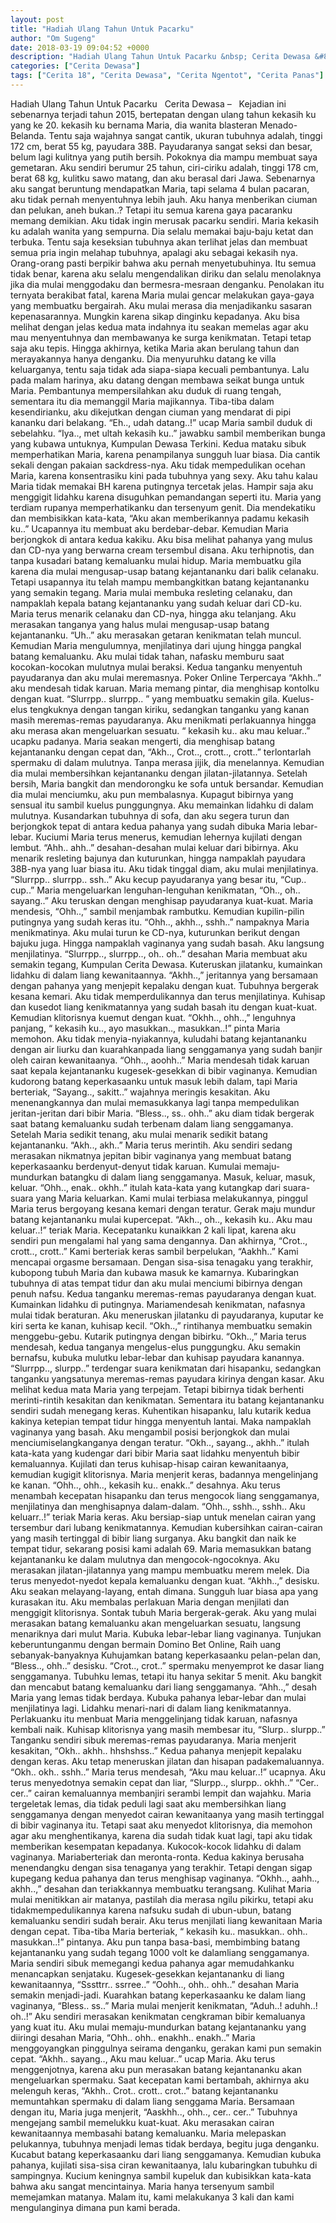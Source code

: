 ```yaml
---
layout: post
title: "Hadiah Ulang Tahun Untuk Pacarku"
author: "Om Sugeng"
date: 2018-03-19 09:04:52 +0000
description: "Hadiah Ulang Tahun Untuk Pacarku &nbsp; Cerita Dewasa &#8211;\u00a0 \u00a0Kejadian ini sebenarnya terjadi tahun 2015, bertepatan dengan ulang tahun kekasih ku yang ke 20. kekasih ku bernama Maria, dia wanita b..."
categories: ["Cerita Dewasa"]
tags: ["Cerita 18", "Cerita Dewasa", "Cerita Ngentot", "Cerita Panas"]
---
```



Hadiah Ulang Tahun Untuk Pacarku
&nbsp;
Cerita Dewasa &#8211;   Kejadian ini sebenarnya terjadi tahun 2015, bertepatan dengan ulang tahun kekasih ku yang ke 20. kekasih ku bernama Maria, dia wanita blasteran Menado-Belanda. Tentu saja wajahnya sangat cantik, ukuran tubuhnya adalah, tinggi 172 cm, berat 55 kg, payudara 38B.
Payudaranya sangat seksi dan besar, belum lagi kulitnya yang putih bersih. Pokoknya dia mampu membuat saya gemetaran. Aku sendiri berumur 25 tahun, ciri-ciriku adalah, tinggi 178 cm, berat 68 kg, kulitku sawo matang, dan aku berasal dari Jawa.
Sebenarnya aku sangat beruntung mendapatkan Maria, tapi selama 4 bulan pacaran, aku tidak pernah menyentuhnya lebih jauh. Aku hanya menberikan ciuman dan pelukan, aneh bukan..? Tetapi itu semua karena gaya pacaranku memang demikian. Aku tidak ingin merusak pacarku sendiri.
Maria kekasih ku adalah wanita yang sempurna. Dia selalu memakai baju-baju ketat dan terbuka. Tentu saja keseksian tubuhnya akan terlihat jelas dan membuat semua pria ingin melahap tubuhnya, apalagi aku sebagai kekasih nya.
Orang-orang pasti berpikir bahwa aku pernah menyetubuhinya. Itu semua tidak benar, karena aku selalu mengendalikan diriku dan selalu menolaknya jika dia mulai menggodaku dan bermesra-mesraan denganku. Penolakan itu ternyata berakibat fatal, karena Maria mulai gencar melakukan gaya-gaya yang membuatku bergairah.
Aku mulai merasa dia menjadikanku sasaran kepenasarannya. Mungkin karena sikap dinginku kepadanya. Aku bisa melihat dengan jelas kedua mata indahnya itu seakan memelas agar aku mau menyentuhnya dan membawanya ke surga kenikmatan. Tetapi tetap saja aku tepis.
Hingga akhirnya, ketika Maria akan berulang tahun dan merayakannya hanya denganku. Dia menyuruhku datang ke villa keluarganya, tentu saja tidak ada siapa-siapa kecuali pembantunya.
Lalu pada malam harinya, aku datang dengan membawa seikat bunga untuk Maria. Pembantunya mempersilahkan aku duduk di ruang tengah, sementara itu dia memanggil Maria majikannya. Tiba-tiba dalam kesendirianku, aku dikejutkan dengan ciuman yang mendarat di pipi kananku dari belakang.
“Eh.., udah datang..!” ucap Maria sambil duduk di sebelahku.
“Iya.., met ultah kekasih ku..” jawabku sambil memberikan bunga yang kubawa untuknya, Kumpulan Dewasa Terkini.
Kedua mataku sibuk memperhatikan Maria, karena penampilanya sungguh luar biasa. Dia cantik sekali dengan pakaian sackdress-nya. Aku tidak mempedulikan ocehan Maria, karena konsentrasiku kini pada tubuhnya yang sexy.
Aku tahu kalau Maria tidak memakai BH karena putingnya tercetak jelas. Hampir saja aku menggigit lidahku karena disuguhkan pemandangan seperti itu. Maria yang terdiam rupanya memperhatikanku dan tersenyum genit.
Dia mendekatiku dan membisikkan kata-kata, “Aku akan memberikannya padamu kekasih ku..”
Ucapannya itu membuat aku berdebar-debar. Kemudian Maria berjongkok di antara kedua kakiku. Aku bisa melihat pahanya yang mulus dan CD-nya yang berwarna cream tersembul disana. Aku terhipnotis, dan tanpa kusadari batang kemaluanku mulai hidup.
Maria membuatku gila karena dia mulai mengusap-usap batang kejantananku dari balik celanaku. Tetapi usapannya itu telah mampu membangkitkan batang kejantananku yang semakin tegang.
Maria mulai membuka resleting celanaku, dan nampaklah kepala batang kejantananku yang sudah keluar dari CD-ku. Maria terus menarik celanaku dan CD-nya, hingga aku telanjang. Aku merasakan tanganya yang halus mulai mengusap-usap batang kejantananku.
“Uh..” aku merasakan getaran kenikmatan telah muncul.
Kemudian Maria mengulumnya, menjilatinya dari ujung hingga pangkal batang kemaluanku. Aku mulai tidak tahan, nafasku memburu saat kocokan-kocokan mulutnya mulai beraksi. Kedua tanganku menyentuh payudaranya dan aku mulai meremasnya. Poker Online Terpercaya
“Akhh..” aku mendesah tidak karuan.
Maria memang pintar, dia menghisap kontolku dengan kuat.
“Slurrpp.. slurrpp.. ” yang membuatku semakin gila.
Kuelus-elus tengkuknya dengan tangan kiriku, sedangkan tanganku yang kanan masih meremas-remas payudaranya. Aku menikmati perlakuannya hingga aku merasa akan mengeluarkan sesuatu.
“ kekasih ku.. aku mau keluar..” ucapku padanya.
Maria seakan mengerti, dia menghisap batang kejantananku dengan cepat dan, “Akh.., Crot.., crott.., crott..” terlontarlah spermaku di dalam mulutnya. Tanpa merasa jijik, dia menelannya. Kemudian dia mulai membersihkan kejantananku dengan jilatan-jilatannya.
Setelah bersih, Maria bangkit dan mendorongku ke sofa untuk bersandar. Kemudian dia mulai menciumku, aku pun membalasnya. Kupagut bibirnya yang sensual itu sambil kuelus punggungnya. Aku memainkan lidahku di dalam mulutnya.
Kusandarkan tubuhnya di sofa, dan aku segera turun dan berjongkok tepat di antara kedua pahanya yang sudah dibuka Maria lebar-lebar. Kuciumi Maria terus menerus, kemudian lehernya kujilati dengan lembut.
“Ahh.. ahh..” desahan-desahan mulai keluar dari bibirnya.
Aku menarik resleting bajunya dan kuturunkan, hingga nampaklah payudara 38B-nya yang luar biasa itu. Aku tidak tinggal diam, aku mulai menjilatinya.
“Slurrpp.. slurrpp.. ssh..”
Aku kecup payudaranya yang besar itu, “Cup.. cup..”
Maria mengeluarkan lenguhan-lenguhan kenikmatan, “Oh.., oh.. sayang..”
Aku teruskan dengan menghisap payudaranya kuat-kuat. Maria mendesis, “Ohh..,” sambil menjambak rambutku. Kemudian kupilin-pilin putingnya yang sudah keras itu. “Ohh.., akhh.., sshh..” nampaknya Maria menikmatinya.
Aku mulai turun ke CD-nya, kuturunkan berikut dengan bajuku juga. Hingga nampaklah vaginanya yang sudah basah. Aku langsung menjilatinya.
“Slurrpp.., slurrpp.., oh.. oh..” desahan Maria membuat aku semakin tegang, Kumpulan Cerita Dewasa.
Kuteruskan jilatanku, kumainkan lidahku di dalam liang kewanitaannya.
“Akhh..,” jeritannya yang bersamaan dengan pahanya yang menjepit kepalaku dengan kuat.
Tubuhnya bergerak kesana kemari. Aku tidak memperdulikannya dan terus menjilatinya. Kuhisap dan kusedot liang kenikmatannya yang sudah basah itu dengan kuat-kuat. Kemudian klitorisnya kuemut dengan kuat.
“Okhh.., ohh..,” lenguhnya panjang, “ kekasih ku.., ayo masukkan.., masukkan..!” pinta Maria memohon. Aku tidak menyia-nyiakannya, kuludahi batang kejantananku dengan air liurku dan kuarahkanpada liang senggamanya yang sudah banjir oleh cairan kewanitaanya.
“Ohh.., aoohh..” Maria mendesah tidak karuan saat kepala kejantananku kugesek-gesekkan di bibir vaginanya. Kemudian kudorong batang keperkasaanku untuk masuk lebih dalam, tapi Maria berteriak, “Sayang.., sakitt..” wajahnya meringis kesakitan.
Aku menenangkannya dan mulai memasukkanya lagi tanpa mempedulikan jeritan-jeritan dari bibir Maria.
“Bless.., ss.. ohh..” aku diam tidak bergerak saat batang kemaluanku sudah terbenam dalam liang senggamanya.
Setelah Maria sedikit tenang, aku mulai menarik sedikit batang kejantananku.
“Akh.., akh..” Maria terus merintih.
Aku sendiri sedang merasakan nikmatnya jepitan bibir vaginanya yang membuat batang keperkasaanku berdenyut-denyut tidak karuan. Kumulai memaju-mundurkan batangku di dalam liang senggamanya. Masuk, keluar, masuk, keluar.
“Ohh.., enak.. okhh..” itulah kata-kata yang kutangkap dari suara-suara yang Maria keluarkan. Kami mulai terbiasa melakukannya, pinggul Maria terus bergoyang kesana kemari dengan teratur. Gerak maju mundur batang kejantananku mulai kupercepat.
“Akh.., oh.., kekasih ku.. Aku mau keluar..!” teriak Maria.
Kecepatanku kunaikkan 2 kali lipat, karena aku sendiri pun mengalami hal yang sama dengannya.
Dan akhirnya, “Crot.., crott.., crott..”
Kami berteriak keras sambil berpelukan, “Aakhh..”
Kami mencapai orgasme bersamaan.
Dengan sisa-sisa tenagaku yang terakhir, kubopong tubuh Maria dan kubawa masuk ke kamarnya. Kubaringkan tubuhnya di atas tempat tidur dan aku mulai menciumi bibirnya dengan penuh nafsu. Kedua tanganku meremas-remas payudaranya dengan kuat. Kumainkan lidahku di putingnya. Mariamendesah kenikmatan, nafasnya mulai tidak beraturan. Aku meneruskan jilatanku di payudaranya, kuputar ke kiri serta ke kanan, kuhisap kecil.
“Okh..,” rintihanya membuatku semakin menggebu-gebu.
Kutarik putingnya dengan bibirku.
“Okh..,” Maria terus mendesah, kedua tanganya mengelus-elus punggungku.
Aku semakin bernafsu, kubuka mulutku lebar-lebar dan kuhisap payudara kanannya. “Slurrpp.., slurpp..” terdengar suara kenikmatan dari hisapanku, sedangkan tanganku yangsatunya meremas-remas payudara kirinya dengan kasar.
Aku melihat kedua mata Maria yang terpejam. Tetapi bibirnya tidak berhenti merinti-rintih kesakitan dan kenikmatan. Sementara itu batang kejantananku sendiri sudah menegang keras. Kuhentikan hisapanku, lalu kutarik kedua kakinya ketepian tempat tidur hingga menyentuh lantai. Maka nampaklah vaginanya yang basah. Aku mengambil posisi berjongkok dan mulai menciumiselangkanganya dengan teratur.
“Okh.., sayang.., akhh..” itulah kata-kata yang kudengar dari bibir Maria saat lidahku menyentuh bibir kemaluannya. Kujilati dan terus kuhisap-hisap cairan kewanitaanya, kemudian kugigit klitorisnya. Maria menjerit keras, badannya mengelinjang ke kanan.
“Ohh.., ohh.., kekasih ku.. enakk..” desahnya.
Aku terus menambah kecepatan hisapanku dan terus mengocok liang senggamanya, menjilatinya dan menghisapnya dalam-dalam.
“Ohh.., sshh.., sshh.. Aku keluarr..!” teriak Maria keras. Aku bersiap-siap untuk menelan cairan yang tersembur dari lubang kenikmatannya. Kemudian kubersihkan cairan-cairan yang masih tertinggal di bibir liang surganya.
Aku bangkit dan naik ke tempat tidur, sekarang posisi kami adalah 69. Maria memasukkan batang kejantananku ke dalam mulutnya dan mengocok-ngocoknya. Aku merasakan jilatan-jilatannya yang mampu membuatku merem melek. Dia terus menyedot-nyedot kepala kemaluanku dengan kuat.
“Akhh..,” desisku.
Aku seakan melayang-layang, entah dimana. Sungguh luar biasa apa yang kurasakan itu. Aku membalas perlakuan Maria dengan menjilati dan menggigit klitorisnya. Sontak tubuh Maria bergerak-gerak. Aku yang mulai merasakan batang kemaluanku akan mengeluarkan sesuatu, langsung menariknya dari mulut Maria. Kubuka lebar-lebar liang vaginanya.
Tunjukan keberuntunganmu dengan bermain Domino Bet Online, Raih uang sebanyak-banyaknya
Kuhujamkan batang keperkasaanku pelan-pelan dan, “Bless.., ohh..” desisku.
“Crot.., crot..” spermaku menyemprot ke dasar liang senggamanya. Tubuhku lemas, tetapi itu hanya sekitar 5 menit. Aku bangkit dan mencabut batang kemaluanku dari liang senggamanya.
“Ahh..,” desah Maria yang lemas tidak berdaya.
Kubuka pahanya lebar-lebar dan mulai menjilatinya lagi. Lidahku menari-nari di dalam liang kenikmatannya. Perlakuanku itu menbuat Maria menggelinjang tidak karuan, nafasnya kembali naik. Kuhisap klitorisnya yang masih membesar itu, “Slurp.. slurpp..”
Tanganku sendiri sibuk meremas-remas payudaranya. Maria menjerit kesakitan, “Okh.. akhh.. hhshshss..” Kedua pahanya menjepit kepalaku dengan keras. Aku tetap meneruskan jilatan dan hisapan padakemaluannya.
“Okh.. okh.. sshh..” Maria terus mendesah, “Aku mau keluar..!” ucapnya.
Aku terus menyedotnya semakin cepat dan liar, “Slurpp.., slurpp.. okhh..”
“Cer.. cer..” cairan kemaluannya membanjiri serambi lempit dan wajahku.
Maria tergeletak lemas, dia tidak peduli lagi saat aku membersihkan liang senggamanya dengan menyedot cairan kewanitaanya yang masih tertinggal di bibir vaginanya itu. Tetapi saat aku menyedot klitorisnya, dia memohon agar aku menghentikanya, karena dia sudah tidak kuat lagi, tapi aku tidak memberikan kesempatan kepadanya.
Kukocok-kocok lidahku di dalam vaginanya. Mariaberteriak dan meronta-ronta. Kedua kakinya berusaha menendangku dengan sisa tenaganya yang terakhir. Tetapi dengan sigap kupegang kedua pahanya dan terus menghisap vaginanya.
“Okhh.., aahh.., akhh..,” desahan dan teriakkannya membuatku terangsang.
Kulihat Maria mulai menitikkan air matanya, pastilah dia merasa ngilu pikirku, tetapi aku tidakmempedulikannya karena nafsuku sudah di ubun-ubun, batang kemaluanku sendiri sudah berair. Aku terus menjilati liang kewanitaan Maria dengan cepat.
Tiba-tiba Maria berteriak, “ kekasih ku.. masukkan.. ohh.. masukkan..!” pintanya.
Aku pun tanpa basa-basi, membimbing batang kejantananku yang sudah tegang 1000 volt ke dalamliang senggamanya. Maria sendiri sibuk memegangi kedua pahanya agar memudahkanku menancapkan senjataku. Kugesek-gesekkan kejantananku di liang kewanitaannya, “Sssttrr.. ssrree..”
“Oohh.., ohh.. ohh..” desahan Maria semakin menjadi-jadi.
Kuarahkan batang keperkasaanku ke dalam liang vaginanya, “Bless.. ss..”
Maria mulai menjerit kenikmatan, “Aduh..! aduhh..! oh..!”
Aku sendiri merasakan kenikmatan cengkraman bibir kemaluanya yang kuat itu. Aku mulai memaju-mundurkan batang kejantananku yang diiringi desahan Maria, “Ohh.. ohh.. enakhh.. enakh..” Maria menggoyangkan pinggulnya seirama denganku, gerakan kami pun semakin cepat.
“Akhh.. sayang.., Aku mau keluar..” ucap Maria.
Aku terus menggenjotnya, karena aku pun merasakan batang kejantananku akan mengeluarkan spermaku. Saat kecepatan kami bertambah, akhirnya aku melenguh keras, “Akhh.. Crot.. crott.. crot..” batang kejantananku memuntahkan spermaku di dalam liang senggama Maria.
Bersamaan dengan itu, Maria juga menjerit, “Aaskhh.., ohh.., cer.. cer..”
Tubuhnya mengejang sambil memelukku kuat-kuat. Aku merasakan cairan kewanitaannya membasahi batang kemaluanku. Maria melepaskan pelukannya, tubuhnya menjadi lemas tidak berdaya, begitu juga denganku.
Kucabut batang keperkasaanku dari liang senggamanya. Kemudian kubuka pahanya, kujilati sisa-sisa ciran kewanitaanya, lalu kubaringkan tubuhku di sampingnya. Kucium keningnya sambil kupeluk dan kubisikkan kata-kata bahwa aku sangat mencintainya. Maria hanya tersenyum sambil memejamkan matanya.
Malam itu, kami melakukanya 3 kali dan kami mengulanginya dimana pun kami berada.
